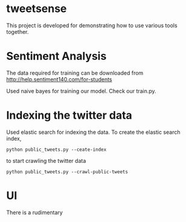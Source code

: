 tweetsense
==========

This project is developed for demonstrating how to use various tools together.

Sentiment Analysis
==================

The data required for training can be downloaded from http://help.sentiment140.com/for-students

Used naive bayes for training our model. Check our train.py. 

Indexing the twitter data
=========================

Used elastic search for indexing the data. To create the elastic search index, 

```
python public_tweets.py --ceate-index
```

to start crawling the twitter data 

```
python public_tweets.py --crawl-public-tweets
````

UI
==

There is a rudimentary
